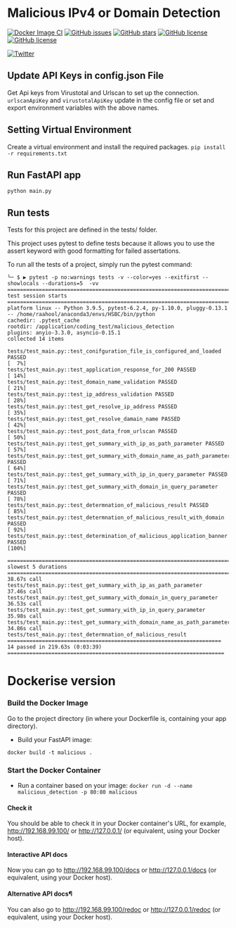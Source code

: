 # Malicious IPv4 or Domain Detection 
[![Docker Image CI](https://github.com/raahoolkumeriya/malicious_detection/actions/workflows/docker-image.yml/badge.svg)](https://github.com/raahoolkumeriya/malicious_detection/actions/workflows/docker-image.yml)
[![GitHub issues](https://img.shields.io/github/issues/raahoolkumeriya/malicious_detection)](https://github.com/raahoolkumeriya/malicious_detection/issues)
[![GitHub stars](https://img.shields.io/github/stars/raahoolkumeriya/malicious_detection)](https://github.com/raahoolkumeriya/malicious_detection/stargazers)
[![GitHub license](https://img.shields.io/github/license/raahoolkumeriya/malicious_detection)](https://github.com/raahoolkumeriya/malicious_detection)
[![GitHub license](https://img.shields.io/website-up-down-green-red/http/monip.org.svg)](website:https://[maliciousdetection.herokuapp.com](https://maliciousdetection.onrender.com/docs)/docs)

[![Twitter](https://img.shields.io/twitter/url?url=https%3A%2F%2Ftwitter.com%2FKumeriyaRahul)](https://twitter.com/intent/tweet?text=Wow:&url=https%3A%2F%2Fgithub.com%2Fraahoolkumeriya%2Fmalicious_detection)


## Update API Keys in config.json File
Get Api keys from Virustotal and Urlscan to set up the connection.
`urlscanApiKey` and `virustotalApiKey` update in the config file or 
set and export environment variables with the above names.

## Setting Virtual Environment
Create a virtual environment and install the required packages.
`pip install -r requirements.txt`

## Run FastAPI app
`python main.py`

## Run tests
Tests for this project are defined in the tests/ folder.

This project uses pytest to define tests because it allows you to use the assert keyword with good formatting for failed assertations.

To run all the tests of a project, simply run the pytest command:

    └─ $ ▶ pytest -p no:warnings tests -v --color=yes --exitfirst --showlocals --durations=5  -vv
    ========================================================================== test session starts ==========================================================================
    platform linux -- Python 3.9.5, pytest-6.2.4, py-1.10.0, pluggy-0.13.1 -- /home/raahool/anaconda3/envs/HSBC/bin/python
    cachedir: .pytest_cache
    rootdir: /application/coding_test/malicious_detection
    plugins: anyio-3.3.0, asyncio-0.15.1
    collected 14 items                                                                                                                                                      

    tests/test_main.py::test_conifguration_file_is_configured_and_loaded PASSED                                                                                       [  7%]
    tests/test_main.py::test_application_response_for_200 PASSED                                                                                                      [ 14%]
    tests/test_main.py::test_domain_name_validation PASSED                                                                                                            [ 21%]
    tests/test_main.py::test_ip_address_validation PASSED                                                                                                             [ 28%]
    tests/test_main.py::test_get_resolve_ip_address PASSED                                                                                                            [ 35%]
    tests/test_main.py::test_get_resolve_damain_name PASSED                                                                                                           [ 42%]
    tests/test_main.py::test_post_data_from_urlscan PASSED                                                                                                            [ 50%]
    tests/test_main.py::test_get_summary_with_ip_as_path_parameter PASSED                                                                                             [ 57%]
    tests/test_main.py::test_get_summary_with_domain_name_as_path_parameter PASSED                                                                                    [ 64%]
    tests/test_main.py::test_get_summary_with_ip_in_query_parameter PASSED                                                                                            [ 71%]
    tests/test_main.py::test_get_summary_with_domain_in_query_parameter PASSED                                                                                        [ 78%]
    tests/test_main.py::test_determnation_of_malicious_result PASSED                                                                                                  [ 85%]
    tests/test_main.py::test_determnation_of_malicious_result_with_domain PASSED                                                                                      [ 92%]
    tests/test_main.py::test_determination_of_malicious_application_banner PASSED                                                                                     [100%]

    ========================================================================== slowest 5 durations ==========================================================================
    38.67s call     tests/test_main.py::test_get_summary_with_ip_as_path_parameter
    37.46s call     tests/test_main.py::test_get_summary_with_domain_in_query_parameter
    36.53s call     tests/test_main.py::test_get_summary_with_ip_in_query_parameter
    35.98s call     tests/test_main.py::test_get_summary_with_domain_name_as_path_parameter
    34.86s call     tests/test_main.py::test_determnation_of_malicious_result
    ==================================================================== 14 passed in 219.63s (0:03:39) =====================================================================

# Dockerise version
### Build the Docker Image

Go to the project directory (in where your Dockerfile is, containing your app directory).
- Build your FastAPI image:

```docker build -t malicious .```

### Start the Docker Container
- Run a container based on your image:
```docker run -d --name malicious_detection -p 80:80 malicious```

#### Check it
You should be able to check it in your Docker container's URL, for example, http://192.168.99.100/ or http://127.0.0.1/ (or equivalent, using your Docker host).

#### Interactive API docs
Now you can go to http://192.168.99.100/docs or http://127.0.0.1/docs (or equivalent, using your Docker host).

#### Alternative API docs¶
You can also go to http://192.168.99.100/redoc or http://127.0.0.1/redoc (or equivalent, using your Docker host).
